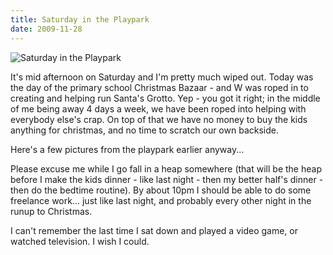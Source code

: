 ```yaml
---
title: Saturday in the Playpark
date: 2009-11-28
---
```


![Saturday in the Playpark](https://source.unsplash.com/FHnnjk1Yj7Y/1600x900)

It's mid afternoon on Saturday and I'm pretty much wiped out. Today was the day of the primary school Christmas Bazaar - and W was roped in to creating and helping run Santa's Grotto. Yep - you got it right; in the middle of me being away 4 days a week, we have been roped into helping with everybody else's crap. On top of that we have no money to buy the kids anything for christmas, and no time to scratch our own backside.

Here's a few pictures from the playpark earlier anyway...

Please excuse me while I go fall in a heap somewhere (that will be the heap before I make the kids dinner - like last night - then my better half's dinner - then do the bedtime routine). By about 10pm I should be able to do some freelance work... just like last night, and probably every other night in the runup to Christmas.

I can't remember the last time I sat down and played a video game, or watched television. I wish I could.